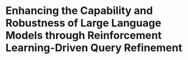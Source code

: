 # Enhancing the Capability and Robustness of Large Language Models through Reinforcement Learning-Driven Query Refinement


